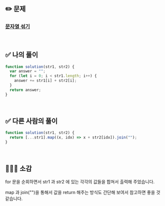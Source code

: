 ## ✏️ 문제

### [문자열 섞기](https://school.programmers.co.kr/learn/courses/30/lessons/181942)

<br>

## ✅ 나의 풀이

```javascript
function solution(str1, str2) {
  var answer = "";
  for (let i = 0; i < str1.length; i++) {
    answer += str1[i] + str2[i];
  }
  return answer;
}
```

<br>

## ✅ 다른 사람의 풀이

```javascript
function solution(str1, str2) {
  return [...str1].map((x, idx) => x + str2[idx]).join("");
}
```

<br>

## 💁🏻‍♀️ 소감

for 문을 순회하면서 str1 과 str2 에 있는 각각의 값들을 합쳐서 출력해 주었습니다.

map 과 join("")을 통해서 값을 return 해주는 방식도 간단해 보여서 참고하면 좋을 것 같습니다.
